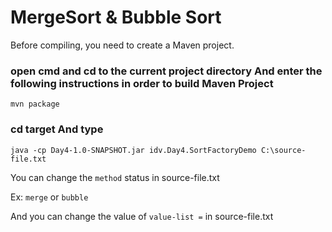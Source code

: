 MergeSort & Bubble Sort
=================

Before compiling, you need to create a Maven project.

### open cmd and cd to the current project directory And enter the following instructions in order to build Maven Project ###
    mvn package
 
### cd target  And type ###
    java -cp Day4-1.0-SNAPSHOT.jar idv.Day4.SortFactoryDemo C:\source-file.txt


You can change the `method` status in source-file.txt

Ex: `merge` or `bubble`

And you can change the value of `value-list =` in source-file.txt

